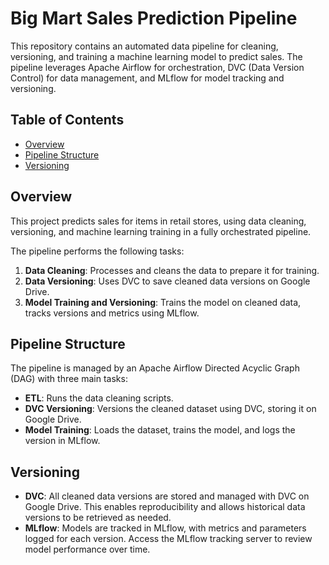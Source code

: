 # Big Mart Sales Prediction Pipeline

This repository contains an automated data pipeline for cleaning, versioning, and training a machine learning model to predict sales. The pipeline leverages Apache Airflow for orchestration, DVC (Data Version Control) for data management, and MLflow for model tracking and versioning.

## Table of Contents

- [Overview](#overview)
- [Pipeline Structure](#pipeline-structure)
- [Versioning](#versioning)

## Overview

This project predicts sales for items in retail stores, using data cleaning, versioning, and machine learning training in a fully orchestrated pipeline.

The pipeline performs the following tasks:

1. **Data Cleaning**: Processes and cleans the data to prepare it for training.
2. **Data Versioning**: Uses DVC to save cleaned data versions on Google Drive.
3. **Model Training and Versioning**: Trains the model on cleaned data, tracks versions and metrics using MLflow.

## Pipeline Structure

The pipeline is managed by an Apache Airflow Directed Acyclic Graph (DAG) with three main tasks:

- **ETL**: Runs the data cleaning scripts.
- **DVC Versioning**: Versions the cleaned dataset using DVC, storing it on Google Drive.
- **Model Training**: Loads the dataset, trains the model, and logs the version in MLflow.

## Versioning

- **DVC**: All cleaned data versions are stored and managed with DVC on Google Drive. This enables reproducibility and allows historical data versions to be retrieved as needed.
- **MLflow**: Models are tracked in MLflow, with metrics and parameters logged for each version. Access the MLflow tracking server to review model performance over time.
